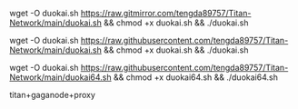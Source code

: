 
wget -O duokai.sh https://raw.gitmirror.com/tengda89757/Titan-Network/main/duokai.sh && chmod +x duokai.sh && ./duokai.sh

wget -O duokai.sh https://raw.githubusercontent.com/tengda89757/Titan-Network/main/duokai.sh && chmod +x duokai.sh && ./duokai.sh

wget -O duokai.sh https://raw.githubusercontent.com/tengda89757/Titan-Network/main/duokai64.sh && chmod +x duokai64.sh && ./duokai64.sh






titan+gaganode+proxy
